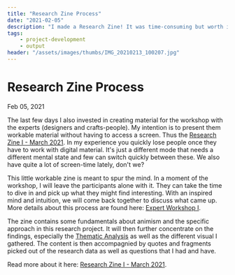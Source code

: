 ```yaml
---
title: "Research Zine Process"
date: "2021-02-05"
description: "I made a Research Zine! It was time-consuming but worth it. I'm super proud of it and learned about how to work with Riso on the side..."
tags:
    - project-development
    - output
header: "/assets/images/thumbs/IMG_20210213_100207.jpg"
---
```

# Research Zine Process
Feb 05, 2021

The last few days I also invested in creating material for the workshop with the experts (designers and crafts-people). My intention is to present them workable material without having to access a screen. Thus the [Research Zine I - March 2021](output/Research%20Zine%20I%20-%20March%202021.md). In my experience you quickly lose people once they have to work with digital material. It's just a different mode that needs a different mental state and few can switch quickly between these. We also have quite a lot of screen-time lately, don't we? 

This little workable zine is meant to spur the mind. In a moment of the workshop, I will leave the participants alone with it. They can take the time to dive in and pick up what they might find interesting. With an inspired mind and intuition, we will come back together to discuss what came up. More details about this process are found here: [Expert Workshop I](research/designs/Expert%20Workshop%20I.md). 

The zine contains some fundamentals about animism and the specific approach in this research project. It will then further concentrate on the findings, especially the [Thematic Analysis](output/Thematic%20Analysis.md) as well as the different visual I gathered. The content is then accompagnied by quotes and fragments picked out of the research data as well as questions that I had and have.

Read more about it here: [Research Zine I - March 2021](output/Research%20Zine%20I%20-%20March%202021.md).
